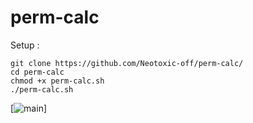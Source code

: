 # perm-calc

Setup : 

```
git clone https://github.com/Neotoxic-off/perm-calc/
cd perm-calc
chmod +x perm-calc.sh
./perm-calc.sh
```
[![main](https://imgur.com/JfI5ZVgl.png)]
